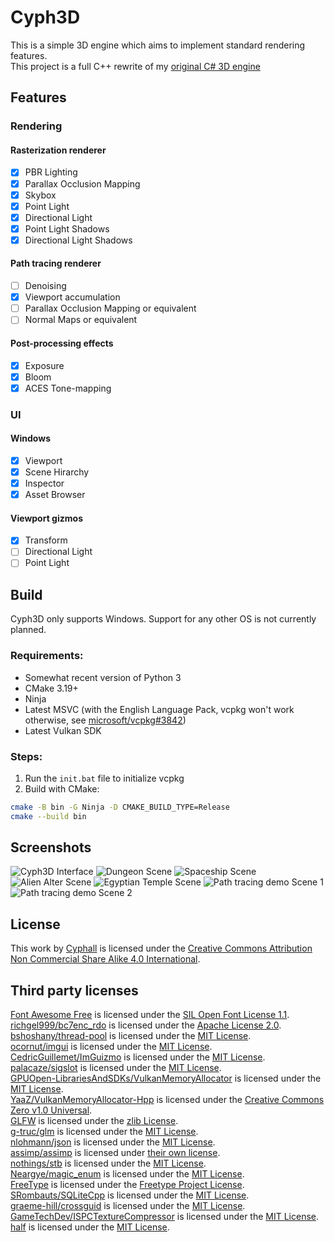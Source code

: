 # Cyph3D

This is a simple 3D engine which aims to implement standard rendering features.<br/>
This project is a full C++ rewrite of my [original C# 3D engine](https://github.com/Cyphall/Cyph3D-legacy)

## Features

### Rendering

#### Rasterization renderer

- [x] PBR Lighting
- [x] Parallax Occlusion Mapping
- [x] Skybox
- [x] Point Light
- [x] Directional Light
- [x] Point Light Shadows
- [x] Directional Light Shadows

#### Path tracing renderer

- [ ] Denoising
- [x] Viewport accumulation
- [ ] Parallax Occlusion Mapping or equivalent
- [ ] Normal Maps or equivalent

#### Post-processing effects
- [x] Exposure
- [x] Bloom
- [x] ACES Tone-mapping

### UI

#### Windows
- [x] Viewport
- [x] Scene Hirarchy
- [x] Inspector
- [x] Asset Browser

#### Viewport gizmos
- [x] Transform
- [ ] Directional Light
- [ ] Point Light

## Build

Cyph3D only supports Windows. Support for any other OS is not currently planned.

### Requirements:

- Somewhat recent version of Python 3
- CMake 3.19+
- Ninja
- Latest MSVC (with the English Language Pack, vcpkg won't work otherwise, see [microsoft/vcpkg#3842](https://github.com/microsoft/vcpkg/issues/3842))
- Latest Vulkan SDK

### Steps:

1. Run the `init.bat` file to initialize vcpkg
2. Build with CMake:

```bash
cmake -B bin -G Ninja -D CMAKE_BUILD_TYPE=Release
cmake --build bin
```

## Screenshots

![](screenshots/01.jpg?raw=true "Cyph3D Interface")
![](screenshots/02.jpg?raw=true "Dungeon Scene")
![](screenshots/03.jpg?raw=true "Spaceship Scene")
![](screenshots/04.jpg?raw=true "Alien Alter Scene")
![](screenshots/05.jpg?raw=true "Egyptian Temple Scene")
![](screenshots/06.jpg?raw=true "Path tracing demo Scene 1")
![](screenshots/07.jpg?raw=true "Path tracing demo Scene 2")

## License

This work by [Cyphall](https://github.com/Cyphall) is licensed under the [Creative Commons Attribution Non Commercial Share Alike 4.0 International](https://spdx.org/licenses/CC-BY-NC-SA-4.0.html).

## Third party licenses

[Font Awesome Free](https://fontawesome.com/license/free) is licensed under the [SIL Open Font License 1.1](https://spdx.org/licenses/OFL-1.1.html).<br/>
[richgel999/bc7enc_rdo](https://github.com/richgel999/bc7enc_rdo) is licensed under the [Apache License 2.0](https://spdx.org/licenses/Apache-2.0.html).<br/>
[bshoshany/thread-pool](https://github.com/bshoshany/thread-pool) is licensed under the [MIT License](https://spdx.org/licenses/MIT.html).<br/>
[ocornut/imgui](https://github.com/ocornut/imgui) is licensed under the [MIT License](https://spdx.org/licenses/MIT.html).<br/>
[CedricGuillemet/ImGuizmo](https://github.com/CedricGuillemet/ImGuizmo) is licensed under the [MIT License](https://spdx.org/licenses/MIT.html).<br/>
[palacaze/sigslot](https://github.com/palacaze/sigslot) is licensed under the [MIT License](https://spdx.org/licenses/MIT.html).<br/>
[GPUOpen-LibrariesAndSDKs/VulkanMemoryAllocator](https://github.com/GPUOpen-LibrariesAndSDKs/VulkanMemoryAllocator) is licensed under the [MIT License](https://spdx.org/licenses/MIT.html).<br/>
[YaaZ/VulkanMemoryAllocator-Hpp](https://github.com/YaaZ/VulkanMemoryAllocator-Hpp) is licensed under the [Creative Commons Zero v1.0 Universal](https://spdx.org/licenses/CC0-1.0.html).<br/>
[GLFW](https://www.glfw.org/) is licensed under the [zlib License](https://spdx.org/licenses/Zlib.html).<br/>
[g-truc/glm](https://github.com/g-truc/glm) is licensed under the [MIT License](https://spdx.org/licenses/MIT.html).<br/>
[nlohmann/json](https://github.com/nlohmann/json) is licensed under the [MIT License](https://spdx.org/licenses/MIT.html).<br/>
[assimp/assimp](https://github.com/assimp/assimp) is licensed under [their own license](https://github.com/assimp/assimp/blob/master/LICENSE).<br/>
[nothings/stb](https://github.com/nothings/stb) is licensed under the [MIT License](https://spdx.org/licenses/MIT.html).<br/>
[Neargye/magic_enum](https://github.com/Neargye/magic_enum) is licensed under the [MIT License](https://spdx.org/licenses/MIT.html).<br/>
[FreeType](https://freetype.org) is licensed under the [Freetype Project License](https://spdx.org/licenses/FTL.html).<br/>
[SRombauts/SQLiteCpp](https://github.com/SRombauts/SQLiteCpp) is licensed under the [MIT License](https://spdx.org/licenses/MIT.html).<br/>
[graeme-hill/crossguid](https://github.com/graeme-hill/crossguid) is licensed under the [MIT License](https://spdx.org/licenses/MIT.html).<br/>
[GameTechDev/ISPCTextureCompressor](https://github.com/GameTechDev/ISPCTextureCompressor) is licensed under the [MIT License](https://spdx.org/licenses/MIT.html).<br/>
[half](https://half.sourceforge.net/) is licensed under the [MIT License](https://spdx.org/licenses/MIT.html).